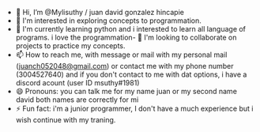 - 👋 Hi, I’m @Mylisuthy / juan david gonzalez hincapie
- 👀 I'm interested in exploring concepts to programmation.
- 🌱 I'm currently learning python and i interested to learn all language of programs. i love the programmation- 💞️ I'm looking to collaborate on projects to practice my concepts.
- 📫 How to reach me, with message or mail with my personal mail (juanch052048@gmail.com) or contact me with my phone number (3004527640) and if you don't contact to me with dat options, i have a discord acount (user ID msuthy#1981)
- 😄 Pronouns: you can talk me for my name juan or my second name david both names are correctly for mi
- ⚡ Fun fact: i'm a junior programmer, I don't have a much experience but i wish continue with my traning.

